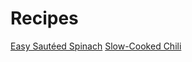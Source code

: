 # Recipes

[Easy Sautéed Spinach](recipe_files/sauteed_spinach.md)
[Slow-Cooked Chili](recipe_files/slow-cooked-chili.md)
